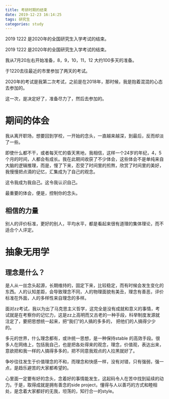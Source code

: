 ```yaml
---
title: 考研时期的结束
date: 2019-12-23 16:14:25
tags: 研究生
categories: study
---
```


2019 1222 是2020年的全国研究生入学考试的结束。

<!--more-->

2019 1222 是2020年的全国研究生入学考试的结束。

我从7月20左右开始准备，8，9，10，11，12 大约100多天的准备。

于1220去往最近的市里参加了两天的考试。

2020年的考试是我第二次考试，之前是在2018年，那时候，我是抱着混混的心态去参加的。

这一次，是决定好了，准备尽力了，然后去参加的。

# 期间的体会

我从离开职场，想要回到学校，一开始的念头，一直越来越深，到最后，反而却淡了一些。

即使什么都不干，或者每天忙的昏天黑地，我相信，这样一个24岁的年纪，4，5个月的时间，人都会有成长。我在此期间收获了不少体会，这些体会不是单纯来自大脑的逻辑推理，而是，慢了下来，忍受了时间里的煎熬，欣赏了时间里的美好，我慢慢把点滴的记忆，汇集成为了自己的观念。

这令我成为我自己。这令我认识自己。

最重要的体会，便是，控制你的念头。



## 相信的力量

别人的评价标准，更好的别人，平均水平，都是看起来很有道理的集体理论，而不适合个人评定。

# 抽象无用学

## 理念是什么？

是人从一丝念头起源，长期维持的，固定下来，比较稳定，而有时候会发生变化的东西。人的认知差距，会导致理念不同，人的物理面貌有美丑，理念有善恶，评价标准在外面，人的多样性来自理念的多样。

面对zz考试，我以为出了马克思主义哲学，这完全是没有成就和意义的事情，考试就是在考察你的记忆力，这是zz上高明而又古老的一种手段，科举制度发源就注定了，要把思想统一起来，把“我们”的人搞的多多的， 把他们的人搞得少少的。


多元的世界，什么理念都有，或许统一思想，是一种保持stable 的高效手段。很多人在网络上，包括我自己，也是把各处得来的观念，理念，价值观，表达出来，意欲把和我一样的人搞得多多的，把不同意我观点的人拉黑就好了。

争吵往往发生于价值理念的不和，而理念和快感一样，没有对错，只有强弱，强一点，是趋乐避苦的大家都希望的。

心里面一定要有好的念头，念着好的事情能发生，这起码令人在苦中找到延续的动力。于是，取得成就是拥有善念的side project，懂得与人以善巧的方式和睦相处，是念着大家都好的无我，坦荡的，知行合一的style。